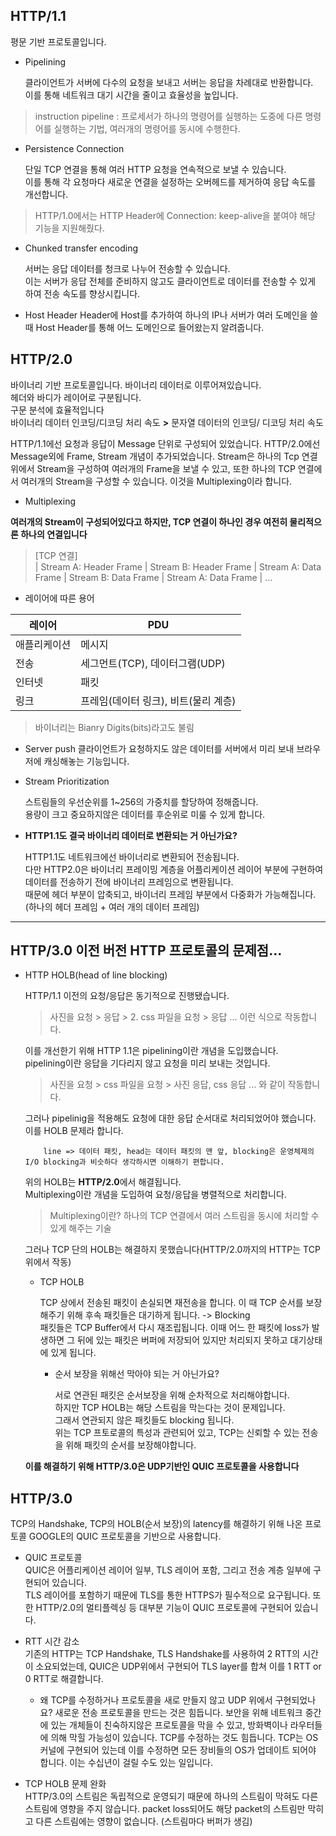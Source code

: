 ## HTTP/1.1
  
평문 기반 프로토콜입니다.
- Pipelining
 
  클라이언트가 서버에 다수의 요청을 보내고 서버는 응답을 차례대로 반환합니다.  
   이를 통해 네트워크 대기 시간을 줄이고 효율성을 높입니다.
> instruction pipeline : 프로세서가 하나의 명령어를 실행하는 도중에 다른 명령어를 실행하는 기법, 여러개의 명령어를 동시에 수행한다.
 
 - Persistence Connection
  
    단일 TCP 연결을 통해 여러 HTTP 요청을 연속적으로 보낼 수 있습니다.  
     이를 통해 각 요청마다 새로운 연결을 설정하는 오버헤드를 제거하여 응답 속도를 개선합니다.
 > HTTP/1.0에서는 HTTP Header에 Connection: keep-alive을 붙여야 해당 기능을 지원해줬다.

 - Chunked transfer encoding
  
   서버는 응답 데이터를 청크로 나누어 전송할 수 있습니다.  
  이는 서버가 응답 전체를 준비하지 않고도 클라이언트로 데이터를 전송할 수 있게 하여 전송 속도를 향상시킵니다.

 - Host Header
   Header에 Host를 추가하여 하나의 IP나 서버가 여러 도메인을 쓸 때 Host Header를 통해 어느 도메인으로 들어왔는지 알려줍니다.

## HTTP/2.0

바이너리 기반 프로토콜입니다.
바이너리 데이터로 이루어져있습니다.  
헤더와 바디가 레이어로 구분됩니다.  
구문 분석에 효율적입니다  
바이너리 데이터 인코딩/디코딩 처리 속도 **>** 문자열 데이터의 인코딩/ 디코딩 처리 속도

HTTP/1.1에선 요청과 응답이 Message 단위로 구성되어 있었습니다.
HTTP/2.0에선 Message외에 Frame, Stream 개념이 추가되었습니다.
Stream은 하나의 Tcp 연결위에서 Stream을 구성하여 여러개의 Frame을 보낼 수 있고, 또한 하나의 TCP 연결에서 여러개의 Stream을 구성할 수 있습니다.
이것을 Multiplexing이라 합니다.
- Multiplexing
  
**여러개의 Stream이 구성되어있다고 하지만, TCP 연결이 하나인 경우 여전히 물리적으론 하나의 연결입니다**
> [TCP 연결]  
| Stream A: Header Frame | Stream B: Header Frame | Stream A: Data Frame | Stream B: Data Frame | Stream A: Data Frame | ...

  * 레이어에 따른 용어 
    
|레이어|PDU|
  |---|-----|
  |애플리케이션|메시지|
  |전송|세그먼트(TCP), 데이터그램(UDP)|
  |인터넷|패킷|
  |링크|프레임(데이터 링크), 비트(물리 계층)|
  >바이너리는 Bianry Digits(bits)라고도 불림

- Server push
  클라이언트가 요청하지도 않은 데이터를 서버에서 미리 보내 브라우저에 캐싱해놓는 기능입니다.

- Stream Prioritization
  
  스트림들의 우선순위를 1~256의 가중치를 할당하여 정해줍니다.  
  용량이 크고 중요하지않은 데이터를 후순위로 미룰 수 있게 합니다.
- **HTTP1.1도 결국 바이너리 데이터로 변환되는 거 아닌가요?**

  HTTP1.1도 네트워크에선 바이너리로 변환되어 전송됩니다.  
  다만 HTTP2.0은 바이너리 프레이밍 계층을 어플리케이션 레이어 부분에 구현하여 데이터를 전송하기 전에 바이너리 프레임으로 변환됩니다.  
  때문에 헤더 부분이 압축되고, 바이너리 프레임 부분에서 다중화가 가능해집니다. (하나의 헤더 프레임 + 여러 개의 데이터 프레임)


------------------
## __HTTP/3.0 이전 버전 HTTP 프로토콜의 문제점...__
      
  - HTTP HOLB(head of line blocking)

      HTTP/1.1 이전의 요청/응답은 동기적으로 진행됐습니다. 
      > 사진을 요청 > 응답 > 2. css 파일을 요청 > 응답 ... 이런 식으로 작동합니다.

      이를 개선한기 위해 HTTP 1.1은 pipelining이란 개념을 도입했습니다.  
      pipelining이란 응답을 기다리지 않고 요청을 미리 보내는 것입니다. 
      >  사진을 요청 > css 파일을 요청 > 사진 응답, css 응답 ... 와 같이 작동합니다.

      그러나 pipelinig을 적용해도 요청에 대한 응답 순서대로 처리되었어야 했습니다.  
      이를 HOLB 문제라 합니다.

            line => 데이터 패킷, head는 데이터 패킷의 맨 앞, blocking은 운영체제의 I/O blocking과 비슷하다 생각하시면 이해하기 편합니다.
    위의 HOLB는 **HTTP/2.0**에서 해결됩니다.  
    Multiplexing이란 개념을 도입하여 요청/응답을 병렬적으로 처리합니다.
    > Multiplexing이란? 하나의 TCP 연결에서 여러 스트림을 동시에 처리할 수 있게 해주는 기술

    그러나 TCP 단의 HOLB는 해결하지 못했습니다(HTTP/2.0까지의 HTTP는 TCP 위에서 작동)
    - TCP HOLB

        TCP 상에서 전송된 패킷이 손실되면 재전송을 합니다. 이 때 TCP 순서를 보장해주기 위해 후속 패킷들은 대기하게 됩니다. -> Blocking  
        패킷들은 TCP Buffer에서 다시 재조립됩니다. 이때 어느 한 패킷에 loss가 발생하면 그 뒤에 있는 패킷은 버퍼에 저장되어 있지만 처리되지 못하고 대기상태에 있게 됩니다. 
      - 순서 보장을 위해선 막아야 되는 거 아닌가요?

        서로 연관된 패킷은 순서보장을 위해 순차적으로 처리해야합니다.  
        하지만 TCP HOLB는 해당 스트림을 막는다는 것이 문제입니다.  
        그래서 연관되지 않은 패킷들도 blocking 됩니다.  
    위는 TCP 프토로콜의 특성과 관련되어 있고, TCP는 신뢰할 수 있는 전송을 위해 패킷의 순서를 보장해야합니다.  

    __이를 해결하기 위해 HTTP/3.0은 UDP기반인 QUIC 프로토콜을 사용합니다__



## HTTP/3.0
TCP의 Handshake, TCP의 HOLB(순서 보장)의 latency를 해결하기 위해 나온 프로토콜
GOOGLE의 QUIC 프로토콜을 기반으로 사용합니다.
  - QUIC 프로토콜  
  QUIC은 어플리케이션 레이어 일부, TLS 레이어 포함, 그리고 전송 계층 일부에 구현되어 있습니다.   
  TLS 레이어를 포함하기 때문에 TLS를 통한 HTTPS가 필수적으로 요구됩니다.
  또한 HTTP/2.0의 멀티플렉싱 등 대부분 기능이 QUIC 프로토콜에 구현되어 있습니다.
  
- RTT 시간 감소  
  기존의 HTTP는 TCP Handshake, TLS Handshake를 사용하여 2 RTT의 시간이 소요되었는데, QUIC은 UDP위에서 구현되어 TLS layer를 합쳐 이를 1 RTT or 0 RTT로 해결합니다.
  - 왜 TCP를 수정하거나 프로토콜을 새로 만들지 않고 UDP 위에서 구현되었나요?
    새로운 전송 프로토콜을 만드는 것은 힘듭니다. 보안을 위해 네트워크 중간에 있는 개체들이 친숙하지않은 프로토콜을 막을 수 있고, 방화벽이나 라우터들에 의해 막힐 가능성이 있습니다. TCP를 수정하는 것도 힘듭니다. TCP는 OS 커널에 구현되어 있는데 이를 수정하면 모든 장비들의 OS가 업데이트 되어야 합니다. 이는 수십년이 걸릴 수도 있는 일입니다. 
- TCP HOLB 문제 완화  
  HTTP/3.0의 스트림은 독립적으로 운영되기 때문에 하나의 스트림이 막혀도 다른 스트림에 영향을 주지 않습니다.
  packet loss되어도 해당 packet의 스트림만 막히고 다른 스트림에는 영향이 없습니다. (스트림마다 버퍼가 생김)
      